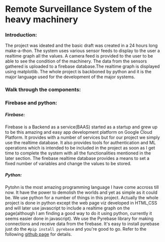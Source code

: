 # Remote Surveillance System of the heavy machinery
### Introduction:
The project was ideated and the basic draft was created in a 24 hours long make-a-thon. The system uses various sensor feeds to display to the user a realtime graph all the values. A camera feed is provided to the user to be able to see the condition of the machinery. The data from the sensors gathered is uploaded to a firebase database.The realtime graph is displayed using matplotlib. The whole project is backboned by python and it is the major language used for the development of the major systems.

### Walk through the components:

### Firebase and python:
##### Firebase:
Firebase is a Backend as a service(BAAS) started as a startup and grew up to be this amazing and easy app development platform on Google Cloud Platform. It provides with a number of services but for our project we simply use the realtime database. It also provides tools for authentication and ML operations which is intended to be included in the project as soon as I get time to complete the system with all the functionalities mentioned in the later section. The firebase realtime database provides a means to set a fixed number of variables and change the values to be stored.
##### Python:
Pytohn is the most amazing programming language I have come accross till now. It have the power to demolish the worlds and yet as simple as it could be. We use python for a number of things in this project. Actually the whole project is done in python except the web page viz developed in HTML,CSS and will later use javascript to include a realtime graph on the page(although I am finding a good way to do it using python, currently it seems easier done in javascript). We use the Pyrebase library for making connections and receive data from the firebase. It's easy to install pyrebase just do the ```#pip install pyrebase``` and you're good to go.
Refer to the following [github page](https://github.com/thisbejim/Pyrebase) for details.
